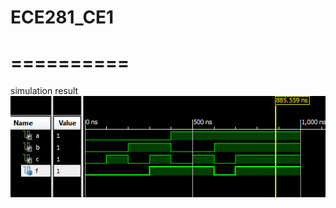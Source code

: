 # ECE281_CE1
# ==========

simulation result 
![alt text](https://github.com/vipersfly23/ECE281_CE1/blob/master/sim.GIF?raw=true "simulation result")
